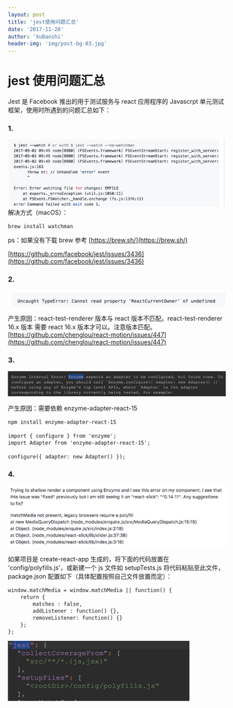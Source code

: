```yaml
---
layout: post
title: 'jest使用问题汇总'
date: '2017-11-28'
author: 'XuBaoshi'
header-img: 'img/post-bg-03.jpg'
---
```


# jest 使用问题汇总

Jest 是 Facebook 推出的用于测试服务与 react 应用程序的 Javascrpt 单元测试框架，使用时所遇到的问题汇总如下：

### 1.

![/img/jest/1.png](/img/jest/1.png)
<br>
解决方式（macOS）：

    brew install watchman

ps：如果没有下载 brew 参考 [https://brew.sh/](https://brew.sh/) <br>

[https://github.com/facebook/jest/issues/3436](https://github.com/facebook/jest/issues/3436)

### 2.

![/img/jest/2.png](/img/jest/2.png)
<br>

产生原因：react-test-renderer 版本与 react 版本不匹配。react-test-renderer 16.x 版本 需要 react 16.x 版本才可以。注意版本匹配。
<br>[https://github.com/chenglou/react-motion/issues/447](https://github.com/chenglou/react-motion/issues/447)

### 3.

![/img/jest/3.png](/img/jest/3.png)

产生原因：需要依赖 enzyme-adapter-react-15

    npm install enzyme-adapter-react-15

    import { configure } from 'enzyme';
    import Adapter from 'enzyme-adapter-react-15';

    configure({ adapter: new Adapter() });

### 4.

![/img/jest/4.png](/img/jest/4.png)

如果项目是 create-react-app 生成的，将下面的代码放置在 'config/polyfills.js'，或新建一个 js 文件如 setupTests.js 将代码粘贴至此文件，package.json 配置如下（具体配置按照自己文件放置而定）：

    window.matchMedia = window.matchMedia || function() {
        return {
            matches : false,
            addListener : function() {},
            removeListener: function() {}
        };
    };

![/img/jest/5.png](/img/jest/5.png)
